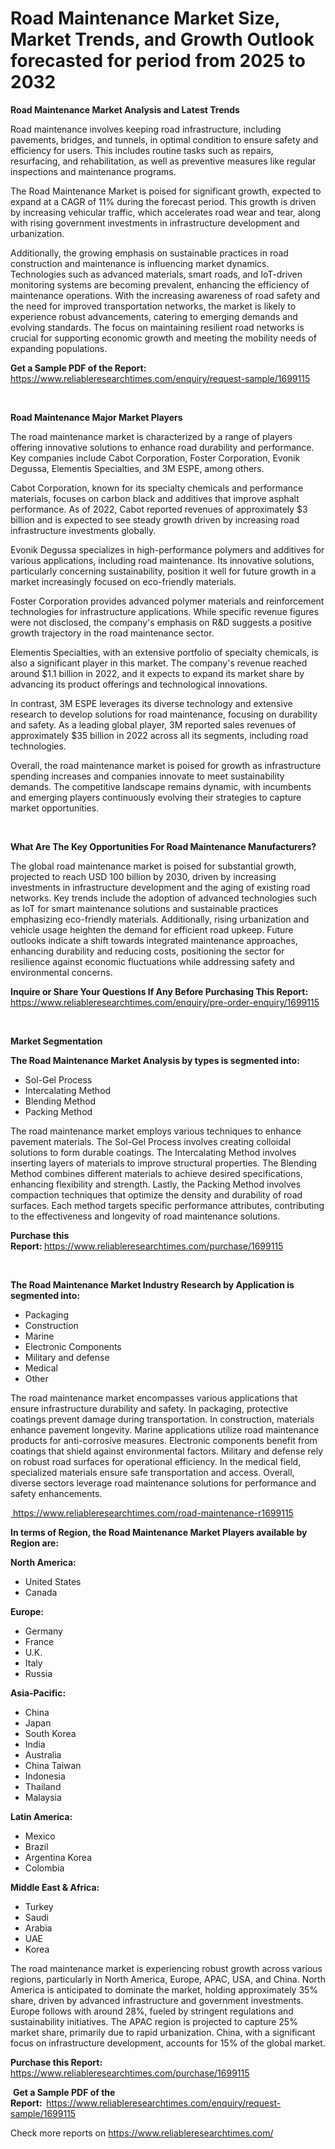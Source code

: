 <p><h1>Road Maintenance Market Size, Market Trends, and Growth Outlook forecasted for period from 2025 to 2032</h1></p><p><strong>Road Maintenance Market Analysis and Latest Trends</strong></p>
<p><p>Road maintenance involves keeping road infrastructure, including pavements, bridges, and tunnels, in optimal condition to ensure safety and efficiency for users. This includes routine tasks such as repairs, resurfacing, and rehabilitation, as well as preventive measures like regular inspections and maintenance programs.</p><p>The Road Maintenance Market is poised for significant growth, expected to expand at a CAGR of 11% during the forecast period. This growth is driven by increasing vehicular traffic, which accelerates road wear and tear, along with rising government investments in infrastructure development and urbanization. </p><p>Additionally, the growing emphasis on sustainable practices in road construction and maintenance is influencing market dynamics. Technologies such as advanced materials, smart roads, and IoT-driven monitoring systems are becoming prevalent, enhancing the efficiency of maintenance operations. With the increasing awareness of road safety and the need for improved transportation networks, the market is likely to experience robust advancements, catering to emerging demands and evolving standards. The focus on maintaining resilient road networks is crucial for supporting economic growth and meeting the mobility needs of expanding populations.</p></p>
<p><strong>Get a Sample PDF of the Report:&nbsp;</strong> <a href="https://www.reliableresearchtimes.com/enquiry/request-sample/1699115?utm_campaign=3207&utm_medium=2&utm_source=Github&utm_content=ia&utm_term=27032025&utm_id=road-maintenance">https://www.reliableresearchtimes.com/enquiry/request-sample/1699115</a></p>
<p>&nbsp;</p>
<p><strong>Road Maintenance Major Market Players</strong></p>
<p><p>The road maintenance market is characterized by a range of players offering innovative solutions to enhance road durability and performance. Key companies include Cabot Corporation, Foster Corporation, Evonik Degussa, Elementis Specialties, and 3M ESPE, among others. </p><p>Cabot Corporation, known for its specialty chemicals and performance materials, focuses on carbon black and additives that improve asphalt performance. As of 2022, Cabot reported revenues of approximately $3 billion and is expected to see steady growth driven by increasing road infrastructure investments globally.</p><p>Evonik Degussa specializes in high-performance polymers and additives for various applications, including road maintenance. Its innovative solutions, particularly concerning sustainability, position it well for future growth in a market increasingly focused on eco-friendly materials.</p><p>Foster Corporation provides advanced polymer materials and reinforcement technologies for infrastructure applications. While specific revenue figures were not disclosed, the company's emphasis on R&D suggests a positive growth trajectory in the road maintenance sector.</p><p>Elementis Specialties, with an extensive portfolio of specialty chemicals, is also a significant player in this market. The company's revenue reached around $1.1 billion in 2022, and it expects to expand its market share by advancing its product offerings and technological innovations.</p><p>In contrast, 3M ESPE leverages its diverse technology and extensive research to develop solutions for road maintenance, focusing on durability and safety. As a leading global player, 3M reported sales revenues of approximately $35 billion in 2022 across all its segments, including road technologies.</p><p>Overall, the road maintenance market is poised for growth as infrastructure spending increases and companies innovate to meet sustainability demands. The competitive landscape remains dynamic, with incumbents and emerging players continuously evolving their strategies to capture market opportunities.</p></p>
<p>&nbsp;</p>
<p><strong>What Are The Key Opportunities For Road Maintenance Manufacturers?</strong></p>
<p><p>The global road maintenance market is poised for substantial growth, projected to reach USD 100 billion by 2030, driven by increasing investments in infrastructure development and the aging of existing road networks. Key trends include the adoption of advanced technologies such as IoT for smart maintenance solutions and sustainable practices emphasizing eco-friendly materials. Additionally, rising urbanization and vehicle usage heighten the demand for efficient road upkeep. Future outlooks indicate a shift towards integrated maintenance approaches, enhancing durability and reducing costs, positioning the sector for resilience against economic fluctuations while addressing safety and environmental concerns.</p></p>
<p><strong>Inquire or Share Your Questions If Any Before Purchasing This Report:</strong> <a href="https://www.reliableresearchtimes.com/enquiry/pre-order-enquiry/1699115?utm_campaign=3207&utm_medium=2&utm_source=Github&utm_content=ia&utm_term=27032025&utm_id=road-maintenance">https://www.reliableresearchtimes.com/enquiry/pre-order-enquiry/1699115</a></p>
<p>&nbsp;</p>
<p><strong>Market Segmentation</strong></p>
<p><strong>The Road Maintenance Market Analysis by types is segmented into:</strong></p>
<p><ul><li>Sol-Gel Process</li><li>Intercalating Method</li><li>Blending Method</li><li>Packing Method</li></ul></p>
<p><p>The road maintenance market employs various techniques to enhance pavement materials. The Sol-Gel Process involves creating colloidal solutions to form durable coatings. The Intercalating Method involves inserting layers of materials to improve structural properties. The Blending Method combines different materials to achieve desired specifications, enhancing flexibility and strength. Lastly, the Packing Method involves compaction techniques that optimize the density and durability of road surfaces. Each method targets specific performance attributes, contributing to the effectiveness and longevity of road maintenance solutions.</p></p>
<p><strong>Purchase this Report:&nbsp;</strong><a href="https://www.reliableresearchtimes.com/purchase/1699115?utm_campaign=3207&utm_medium=2&utm_source=Github&utm_content=ia&utm_term=27032025&utm_id=road-maintenance">https://www.reliableresearchtimes.com/purchase/1699115</a></p>
<p>&nbsp;</p>
<p><strong>The Road Maintenance Market Industry Research by Application is segmented into:</strong></p>
<p><ul><li>Packaging</li><li>Construction</li><li>Marine</li><li>Electronic Components</li><li>Military and defense</li><li>Medical</li><li>Other</li></ul></p>
<p><p>The road maintenance market encompasses various applications that ensure infrastructure durability and safety. In packaging, protective coatings prevent damage during transportation. In construction, materials enhance pavement longevity. Marine applications utilize road maintenance products for anti-corrosive measures. Electronic components benefit from coatings that shield against environmental factors. Military and defense rely on robust road surfaces for operational efficiency. In the medical field, specialized materials ensure safe transportation and access. Overall, diverse sectors leverage road maintenance solutions for performance and safety enhancements.</p></p>
<p><a href="https://www.reliableresearchtimes.com/road-maintenance-r1699115?utm_campaign=3207&utm_medium=2&utm_source=Github&utm_content=ia&utm_term=27032025&utm_id=road-maintenance">&nbsp;https://www.reliableresearchtimes.com/road-maintenance-r1699115</a></p>
<p><strong>In terms of Region, the Road Maintenance Market Players available by Region are:</strong></p>
<p>
    <p> <strong> North America: </strong>
        <ul>
            <li>United States</li>
            <li>Canada</li>
        </ul>
        </p> 
    <p> <strong> Europe: </strong>
        <ul>
            <li>Germany</li>
            <li>France</li>
            <li>U.K.</li>
            <li>Italy</li>
            <li>Russia</li>
        </ul>
        </p> 
    <p> <strong> Asia-Pacific: </strong>
        <ul>
            <li>China</li>
            <li>Japan</li>
            <li>South Korea</li>
            <li>India</li>
            <li>Australia</li>
            <li>China Taiwan</li>
            <li>Indonesia</li>
            <li>Thailand</li>
            <li>Malaysia</li>
        </ul>
        </p> 
    <p> <strong> Latin America: </strong>
        <ul>
            <li>Mexico</li>
            <li>Brazil</li>
            <li>Argentina Korea</li>
            <li>Colombia</li>
        </ul>
        </p> 
    <p> <strong> Middle East & Africa: </strong>
        <ul>
            <li>Turkey</li>
            <li>Saudi</li>
            <li>Arabia</li>
            <li>UAE</li>
            <li>Korea</li>
        </ul>
    </p>
    </p>
<p><p>The road maintenance market is experiencing robust growth across various regions, particularly in North America, Europe, APAC, USA, and China. North America is anticipated to dominate the market, holding approximately 35% share, driven by advanced infrastructure and government investments. Europe follows with around 28%, fueled by stringent regulations and sustainability initiatives. The APAC region is projected to capture 25% market share, primarily due to rapid urbanization. China, with a significant focus on infrastructure development, accounts for 15% of the global market.</p></p>
<p><strong>Purchase this Report: </strong><a href="https://www.reliableresearchtimes.com/purchase/1699115?utm_campaign=3207&utm_medium=2&utm_source=Github&utm_content=ia&utm_term=27032025&utm_id=road-maintenance">https://www.reliableresearchtimes.com/purchase/1699115</a></p>
<p>&nbsp;<strong>Get a Sample PDF of the Report:&nbsp;&nbsp;</strong><a href="https://www.reliableresearchtimes.com/enquiry/request-sample/1699115?utm_campaign=3207&utm_medium=2&utm_source=Github&utm_content=ia&utm_term=27032025&utm_id=road-maintenance">https://www.reliableresearchtimes.com/enquiry/request-sample/1699115</a></p>
<p><strong></strong></p>
<p>Check more reports on <a href="https://www.reliableresearchtimes.com/?utm_campaign=3207&utm_medium=2&utm_source=Github&utm_content=ia&utm_term=27032025&utm_id=road-maintenance">https://www.reliableresearchtimes.com/</a></p>